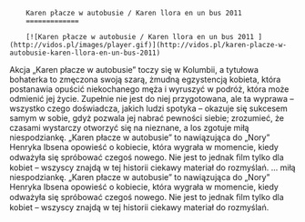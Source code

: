 
        Karen płacze w autobusie / Karen llora en un bus 2011 
        =============
        
        [![Karen płacze w autobusie / Karen llora en un bus 2011 ](http://vidos.pl/images/player.gif)](http://vidos.pl/karen-placze-w-autobusie-karen-llora-en-un-bus-2011)
        
        
 Akcja „Karen płacze w autobusie” toczy się w Kolumbii, a tytułowa bohaterka to zmęczona swoją szarą, żmudną egzystencją kobieta, która postanawia opuścić niekochanego męża i wyruszyć w podróż, która może odmienić jej życie. Zupełnie nie jest do niej przygotowana, ale ta wyprawa – wszystko czego doświadcza, jakich ludzi spotyka – okazuje się sukcesem samym w sobie, gdyż pozwala jej nabrać pewności siebie; zrozumieć, że czasami wystarczy otworzyć się na nieznane, a los zgotuje miłą niespodziankę. „Karen płacze w autobusie” to nawiązująca do „Nory” Henryka Ibsena opowieść o kobiecie, która wygrała w momencie, kiedy odważyła się spróbować czegoś nowego. Nie jest to jednak ﬁlm tylko dla kobiet – wszyscy znajdą w tej historii ciekawy materiał do rozmyślań.   ... miłą niespodziankę. „Karen płacze w autobusie” to nawiązująca do „Nory” Henryka Ibsena opowieść o kobiecie, która wygrała w momencie, kiedy odważyła się spróbować czegoś nowego. Nie jest to jednak ﬁlm tylko dla kobiet – wszyscy znajdą w tej historii ciekawy materiał do rozmyślań.
    